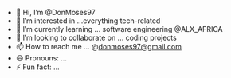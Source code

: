 - 👋 Hi, I’m @DonMoses97
- 👀 I’m interested in ...everything tech-related
- 🌱 I’m currently learning ... software engineering @ALX_AFRICA
- 💞️ I’m looking to collaborate on ... coding projects
- 📫 How to reach me ... @donmoses97@gmail.com
- 😄 Pronouns: ...
- ⚡ Fun fact: ...

<!---
DonMoses97/DonMoses97 is a ✨ special ✨ repository because its `README.md` (this file) appears on your GitHub profile.
You can click the Preview link to take a look at your changes.
--->
